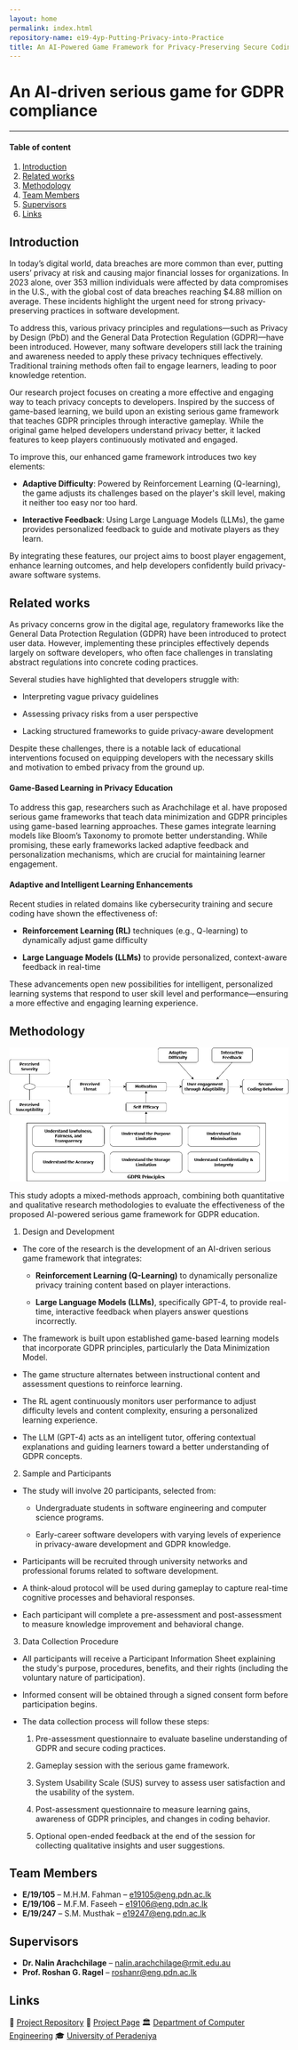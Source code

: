 ```yaml
---
layout: home
permalink: index.html
repository-name: e19-4yp-Putting-Privacy-into-Practice
title: An AI-Powered Game Framework for Privacy-Preserving Secure Coding
---
```


# An AI-driven serious game for GDPR compliance

---

#### Table of content

<!-- 1. [Abstract](#abstract)
2. [Introduction](#introduction)
3. [Related works](#related-works)
4. [Methodology](#methodology)
5. [Experiment Setup and Implementation](#experiment-setup-and-implementation)
6. [Results and Analysis](#results-and-analysis)
7. [Conclusion](#conclusion)
8. [Publications](#publications)
9. [Team Members](#team-members)
10. [Supervisors](#supervisors)
11. [Links](#links) -->

1. [Introduction](#introduction)
2. [Related works](#related-works)
3. [Methodology](#methodology)
4. [Team Members](#team-members)
5. [Supervisors](#supervisors)
6. [Links](#links)

<!-- ## Abstract -->

## Introduction

In today’s digital world, data breaches are more common than ever, putting users’ privacy at risk and causing major financial losses for organizations. In 2023 alone, over 353 million individuals were affected by data compromises in the U.S., with the global cost of data breaches reaching $4.88 million on average. These incidents highlight the urgent need for strong privacy-preserving practices in software development.

To address this, various privacy principles and regulations—such as Privacy by Design (PbD) and the General Data Protection Regulation (GDPR)—have been introduced. However, many software developers still lack the training and awareness needed to apply these privacy techniques effectively. Traditional training methods often fail to engage learners, leading to poor knowledge retention.

Our research project focuses on creating a more effective and engaging way to teach privacy concepts to developers. Inspired by the success of game-based learning, we build upon an existing serious game framework that teaches GDPR principles through interactive gameplay. While the original game helped developers understand privacy better, it lacked features to keep players continuously motivated and engaged.

To improve this, our enhanced game framework introduces two key elements:

- **Adaptive Difficulty**: Powered by Reinforcement Learning (Q-learning), the game adjusts its challenges based on the player's skill level, making it neither too easy nor too hard.

- **Interactive Feedback**: Using Large Language Models (LLMs), the game provides personalized feedback to guide and motivate players as they learn.

By integrating these features, our project aims to boost player engagement, enhance learning outcomes, and help developers confidently build privacy-aware software systems.

## Related works

As privacy concerns grow in the digital age, regulatory frameworks like the General Data Protection Regulation (GDPR) have been introduced to protect user data. However, implementing these principles effectively depends largely on software developers, who often face challenges in translating abstract regulations into concrete coding practices.

Several studies have highlighted that developers struggle with:

- Interpreting vague privacy guidelines

- Assessing privacy risks from a user perspective

- Lacking structured frameworks to guide privacy-aware development

Despite these challenges, there is a notable lack of educational interventions focused on equipping developers with the necessary skills and motivation to embed privacy from the ground up.

#### Game-Based Learning in Privacy Education

To address this gap, researchers such as Arachchilage et al. have proposed serious game frameworks that teach data minimization and GDPR principles using game-based learning approaches. These games integrate learning models like Bloom’s Taxonomy to promote better understanding. While promising, these early frameworks lacked adaptive feedback and personalization mechanisms, which are crucial for maintaining learner engagement.

#### Adaptive and Intelligent Learning Enhancements

Recent studies in related domains like cybersecurity training and secure coding have shown the effectiveness of:

- **Reinforcement Learning (RL)** techniques (e.g., Q-learning) to dynamically adjust game difficulty

- **Large Language Models (LLMs)** to provide personalized, context-aware feedback in real-time

These advancements open new possibilities for intelligent, personalized learning systems that respond to user skill level and performance—ensuring a more effective and engaging learning experience.

## Methodology

![Image](./images/chart.png)

This study adopts a mixed-methods approach, combining both quantitative and qualitative research methodologies to evaluate the effectiveness of the proposed AI-powered serious game framework for GDPR education.

1. Design and Development

- The core of the research is the development of an AI-driven serious game framework that integrates:

  - **Reinforcement Learning (Q-Learning)** to dynamically personalize privacy training content based on player interactions.

  - **Large Language Models (LLMs)**, specifically GPT-4, to provide real-time, interactive feedback when players answer questions incorrectly.

- The framework is built upon established game-based learning models that incorporate GDPR principles, particularly the Data Minimization Model.

- The game structure alternates between instructional content and assessment questions to reinforce learning.

- The RL agent continuously monitors user performance to adjust difficulty levels and content complexity, ensuring a personalized learning experience.

- The LLM (GPT-4) acts as an intelligent tutor, offering contextual explanations and guiding learners toward a better understanding of GDPR concepts.

2. Sample and Participants

- The study will involve 20 participants, selected from:

  - Undergraduate students in software engineering and computer science programs.

  - Early-career software developers with varying levels of experience in privacy-aware development and GDPR knowledge.

- Participants will be recruited through university networks and professional forums related to software development.

- A think-aloud protocol will be used during gameplay to capture real-time cognitive processes and behavioral responses.

- Each participant will complete a pre-assessment and post-assessment to measure knowledge improvement and behavioral change.

3. Data Collection Procedure

- All participants will receive a Participant Information Sheet explaining the study's purpose, procedures, benefits, and their rights (including the voluntary nature of participation).

- Informed consent will be obtained through a signed consent form before participation begins.

- The data collection process will follow these steps:

  1. Pre-assessment questionnaire to evaluate baseline understanding of GDPR and secure coding practices.

  2. Gameplay session with the serious game framework.

  3. System Usability Scale (SUS) survey to assess user satisfaction and the usability of the system.

  4. Post-assessment questionnaire to measure learning gains, awareness of GDPR principles, and changes in coding behavior.

  5. Optional open-ended feedback at the end of the session for collecting qualitative insights and user suggestions.

<!-- ## Experiment Setup and Implementation

## Results and Analysis

## Conclusion

## Publications -->

## Team Members

- **E/19/105** – M.H.M. Fahman – [e19105@eng.pdn.ac.lk](mailto:e19105@eng.pdn.ac.lk)
- **E/19/106** – M.F.M. Faseeh – [e19106@eng.pdn.ac.lk](mailto:e19106@eng.pdn.ac.lk)
- **E/19/247** – S.M. Musthak – [e19247@eng.pdn.ac.lk](mailto:e19247@eng.pdn.ac.lk)

## Supervisors

- **Dr. Nalin Arachchilage** – [nalin.arachchilage@rmit.edu.au](mailto:nalin.arachchilage@rmit.edu.au)
- **Prof. Roshan G. Ragel** – [roshanr@eng.pdn.ac.lk](mailto:roshanr@eng.pdn.ac.lk)

## Links

🔗 [Project Repository](https://github.com/cepdnaclk/e19-4yp-Putting-Privacy-into-Practice)
🔗 [Project Page](https://cepdnaclk.github.io/e19-4yp-Putting-Privacy-into-Practice)
🏛️ [Department of Computer Engineering](http://www.ce.pdn.ac.lk/)
🎓 [University of Peradeniya](https://eng.pdn.ac.lk/)

[//]: # "Note: Uncomment each once you uploaded the files to the repository"

<!-- 1. [Semester 7 report](./) -->
<!-- 2. [Semester 7 slides](./) -->
<!-- 3. [Semester 8 report](./) -->
<!-- 4. [Semester 8 slides](./) -->
<!-- 5. Author 1, Author 2 and Author 3 "Research paper title" (2021). [PDF](./). -->
